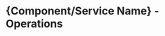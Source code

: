 # {Component/Service Name} - Operations

<!--Please create only one single document with multiple sections for your Operations documentation. Our goal is to display all Operations content for a service on a single page so that the operators can quickly search for information using the search function.-->

<!--Recommended sections:
## Configuration

Desribe Helm charts parameters and configuration values used during installation. 

Provide details on  any injected configuration that the component expects. For example, ConfigMaps and/or Secrets.

## REST API {if applicable}

## Custom Resources

In this section, describe:
- The component's CRs and their purpose
- CRs' backup requirements (Is it regenerated or does it require backup?)
- CRs' mechanics
- CRs' labels and annotations 

## Metrics

In this section describe:
- What metrics endpoints does the component use? What is the metrics format? (Prometheus is expected)
- What metrics are presented on each endpoint? Describe all the metrics and what they represent.
- Provide the recommended way to determine warnings and identify critical values in metrics.

Consider describing some recommendations regarding conditions and thresholds for triggering alerts.

-->

<!--For more information, see [Documentation Guidelines for Operator Documentation](https://wiki.one.int.sap/wiki/display/NDW/Documentation+Guidelines+for+Operator+Documentation#DocumentationGuidelinesforOperatorDocumentation-OperationsDocumentation)-->